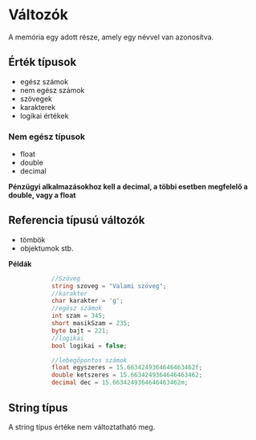 ﻿# Változók

A memória egy adott része, amely egy névvel van azonosítva.

## Érték típusok

- egész számok
- nem egész számok
- szövegek
- karakterek
- logikai értékek

### Nem egész típusok
- float
- double
- decimal

**Pénzügyi alkalmazásokhoz kell a decimal, a többi esetben megfelelő a double, vagy a float**

## Referencia típusú változók

 - tömbök
 - objektumok stb.

**Példák**

```c#
            //Szöveg
            string szoveg = "Valami szöveg";
            //karakter
            char karakter = 'g';
            //egész számok
            int szam = 345;
            short masikSzam = 235;
            byte bajt = 221;
            //logikai
            bool logikai = false;

            //lebegőpontos számok
            float egyszeres = 15.6634249364646463462f;
            double ketszeres = 15.6634249364646463462;
            decimal dec = 15.6634249364646463462m;
```

## String típus

A string típus értéke nem változtatható meg.